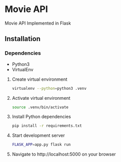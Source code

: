 # Movie API 
Movie API Implemented in Flask


## Installation
### Dependencies
* Python3
* VirtualEnv

1. Create virtual environment
    ```bash 
    virtualenv --python=python3 .venv
    ```
2. Activate virtual environment
    ```bash
    source .venv/bin/activate
    ```

3. Install Python dependencies
    ```bash
    pip install -r requirements.txt
    ```

4. Start development server
    ```bash
    FLASK_APP=app.py flask run
    ```

5. Navigate to http://localhost:5000 on your browser